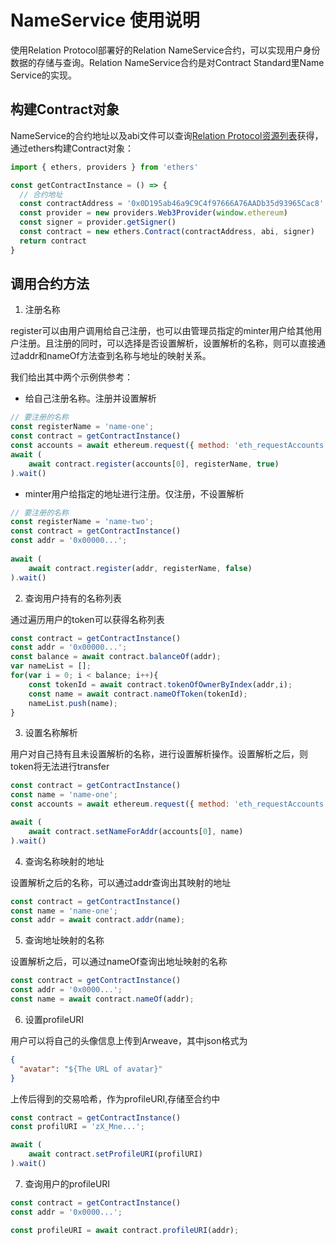 # NameService 使用说明

使用Relation Protocol部署好的Relation NameService合约，可以实现用户身份数据的存储与查询。Relation NameService合约是对Contract Standard里Name Service的实现。

## 构建Contract对象

NameService的合约地址以及abi文件可以查询[Relation Protocol资源列表](./resource.md)获得，通过ethers构建Contract对象：

```javascript
import { ethers, providers } from 'ethers'

const getContractInstance = () => {
  // 合约地址
  const contractAddress = '0x0D195ab46a9C9C4f97666A76AADb35d93965Cac8'
  const provider = new providers.Web3Provider(window.ethereum)
  const signer = provider.getSigner()
  const contract = new ethers.Contract(contractAddress, abi, signer)
  return contract
}
```

## 调用合约方法

1. 注册名称

register可以由用户调用给自己注册，也可以由管理员指定的minter用户给其他用户注册。且注册的同时，可以选择是否设置解析，设置解析的名称，则可以直接通过addr和nameOf方法查到名称与地址的映射关系。

我们给出其中两个示例供参考：

- 给自己注册名称。注册并设置解析
```javascript
// 要注册的名称
const registerName = 'name-one';
const contract = getContractInstance()
const accounts = await ethereum.request({ method: 'eth_requestAccounts' })
await (
    await contract.register(accounts[0], registerName, true)
).wait()
```
- minter用户给指定的地址进行注册。仅注册，不设置解析
```javascript
// 要注册的名称
const registerName = 'name-two';
const contract = getContractInstance()
const addr = '0x00000...';
    
await (
    await contract.register(addr, registerName, false)
).wait()
```


2. 查询用户持有的名称列表

通过遍历用户的token可以获得名称列表

```javascript
const contract = getContractInstance()
const addr = '0x00000...';
const balance = await contract.balanceOf(addr);
var nameList = [];
for(var i = 0; i < balance; i++){
    const tokenId = await contract.tokenOfOwnerByIndex(addr,i);
    const name = await contract.nameOfToken(tokenId);
    nameList.push(name);
}
```

3. 设置名称解析

用户对自己持有且未设置解析的名称，进行设置解析操作。设置解析之后，则token将无法进行transfer

```javascript
const contract = getContractInstance()
const name = 'name-one';
const accounts = await ethereum.request({ method: 'eth_requestAccounts' })

await (
    await contract.setNameForAddr(accounts[0], name)
).wait()
```


4. 查询名称映射的地址

设置解析之后的名称，可以通过addr查询出其映射的地址

```javascript
const contract = getContractInstance()
const name = 'name-one';
const addr = await contract.addr(name);
```

5. 查询地址映射的名称

设置解析之后，可以通过nameOf查询出地址映射的名称

```javascript
const contract = getContractInstance()
const addr = '0x0000...';
const name = await contract.nameOf(addr);
```


6. 设置profileURI

用户可以将自己的头像信息上传到Arweave，其中json格式为
```json
{
  "avatar": "${The URL of avatar}"
}
```
上传后得到的交易哈希，作为profileURI,存储至合约中

```javascript
const contract = getContractInstance()
const profilURI = 'zX_Mne...';

await (
    await contract.setProfileURI(profilURI)
).wait()
```


7. 查询用户的profileURI


```javascript
const contract = getContractInstance()
const addr = '0x0000...';

const profileURI = await contract.profileURI(addr);
```






